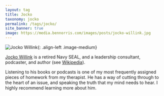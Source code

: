 ```yaml
---
layout: tag
title: Jocko
taxonomy: jocko
permalink: /tags/jocko/
site_banner: true
image: https://media.bennorris.com/images/posts/jocko-willink.jpg
---
```


![Jocko Willink](https://media.bennorris.com/images/posts/jocko-willink.jpg){: .align-left .image-medium}

[Jocko Willink](https://jocko.com) is a retired Navy SEAL, and a leadership consultant, podcaster, and author (see [Wikipedia](https://en.wikipedia.org/wiki/Jocko_Willink)).

Listening to his books or podcasts is one of my most frequently assigned pieces of homework from my therapist. He has a way of cutting through to the heart of an issue, and speaking the truth that my mind needs to hear. I highly recommend learning more about him.
